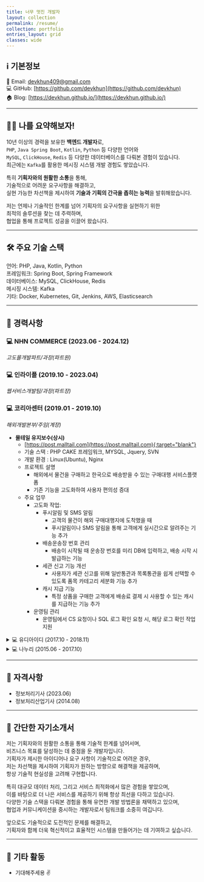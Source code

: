 ```yaml
---
title: 너무 멋진 개발자
layout: collection
permalink: /resume/
collection: portfolio
entries_layout: grid
classes: wide
---
```


## ℹ️ 기본정보
📧 Email: devkhun409@gmail.com   
💻 GitHub: [https://github.com/devkhun](https://github.com/devkhun)   
🏠 Blog: [https://devkhun.github.io/](https://devkhun.github.io/)

---
## 👨‍💻 나를 요약해보자!
10년 이상의 경력을 보유한 **백엔드 개발자**로,    
`PHP`, `Java Spring Boot`, `Kotlin`, `Python` 등 다양한 언어와    
`MySQL`, `ClickHouse`, `Redis` 등 다양한 데이터베이스를 다뤄본 경험이 있습니다.   
최근에는 `Kafka`를 활용한 메시징 시스템 개발 경험도 쌓았습니다.

특히 **기획자와의 원활한 소통**을 통해,   
기술적으로 어려운 요구사항을 해결하고,   
실현 가능한 차선책을 제시하여 **기술과 기획의 간극을 좁히는 능력**을 발휘해왔습니다.   

저는 언제나 기술적인 한계를 넘어 기획자의 요구사항을 실현하기 위한   
최적의 솔루션을 찾는 데 주력하며,   
협업을 통해 프로젝트 성공을 이끌어 왔습니다.

---
## 🛠️ 주요 기술 스택
언어: PHP, Java, Kotlin, Python   
프레임워크: Spring Boot, Spring Framework   
데이터베이스: MySQL, ClickHouse, Redis   
메시징 시스템: Kafka   
기타: Docker, Kubernetes, Git, Jenkins, AWS, Elasticsearch

---
## 💼 경력사항
### 💻 NHN COMMERCE (2023.06 - 2024.12)
_고도몰개발파트/과장(파트원)_

### 💻 인라이플 (2019.10 - 2023.04)
_웹서비스개발팀/과장(파트장)_

### 💻 코리아센터 (2019.01 - 2019.10)
_해외개발본부/주임(계장)_

- **몰테일 유지보수(상시)**
  - [https://post.malltail.com](https://post.malltail.com){:target="blank"}
  - 기술 스택 : PHP CAKE 프레임워크, MYSQL, Jquery, SVN
  - 개발 환경 : Linux(Ubuntu), Nginx
  - 프로젝트 설명
    - 해외에서 물건을 구매하고 한국으로 배송받을 수 있는 구매대행 서비스플랫폼
    - 기존 기능을 고도화하여 사용자 편의성 증대
  - 주요 업무
    - 고도화 작업:
      - 푸시알림 및 SMS 알림
        - 고객의 물건이 해외 구매대행지에 도착했을 때 
        - 푸시알림이나 SMS 알림을 통해 고객에게 실시간으로 알려주는 기능 추가
      - 배송운송장 번호 관리
        - 배송이 시작될 때 운송장 번호를 미리 DB에 입력하고, 배송 시작 시 발급하는 기능
      - 세관 신고 기능 개선
        - 사용자가 세관 신고를 위해 일반통관과 목록통관을 쉽게 선택할 수 있도록 품목 카테고리 세분화 기능 추가
      - 캐시 지급 기능
        - 특정 상품을 구매한 고객에게 배송료 결제 시 사용할 수 있는 캐시를 지급하는 기능 추가
    - 운영팀 관리
      - 운영팀에서 CS 요청이나 SQL 로그 확인 요청 시, 해당 로그 확인 작업 지원

<details>
<summary>💻 유디아이디 (2017.10 - 2018.11)</summary>

_개발팀/대리(팀원)_

- **쇼비즈**
  - 프로젝트 기간 : 2018.07 ~ 2018.11
  - 기술 스택 : PHP, MYSQL, mongoDB, Jquery
  - 개발 환경 : Linux(Ubuntu), Nginx
  - 프로젝트 설명
    - Café24와 유사한 쇼핑몰 솔루션을 개발
    - 판매자가 디자인과 기능을 자유롭게 변경 가능
    - 모듈화된 디자인을 쉽게 적용할 수 있는 시스템을 구축
    - 판매자는 쇼핑몰 디자인을 HTML 파일로 관리 가능
    - 디자인을 MongoDB에 저장하여 쉽게 수정 가능
  - 주요 업무
    - 쇼핑몰 기능 및 디자인 모듈화
      - 쇼핑몰의 각 기능과 디자인을 독립적인 모듈로 나누어 
      - 판매자가 쉽게 변경 및 설정할 수 있도록 구현
    - 디자인 변경 기능
      - 판매자는 제공된 디자인을 자유롭게 선택 가능
      - HTML 파일을 통해 각 디자인을 MongoDB에 저장
    - 디자인 저장 및 업데이트
      - 판매자가 디자인을 변경할 때마다 MongoDB에 Insert/Update 기능을 통해 실시간으로 반영
    - 모듈화된 기능
      - 판매자는 다양한 디자인과 기능 모듈을 선택 가능
      - 쇼핑몰을 자신만의 스타일로 커스터마이징 가능
    - 디자인 에디터
      - 직관적인 디자인 에디터를 제공
      - 사용자가 모듈을 선택하고 디자인을 쉽게 수정 가능

- **블로그페이 이지포스팅**
  - [http://ezposting.co.kr](http://ezposting.co.kr){:target="_blank"} 
  - 프로젝트 기간 : 2017.11 ~ 2018.04
  - 기술 스택 : PHP Laravel 프레임워크, MariaDB, jQuery, Git
  - 개발 환경 : Linux(Ubuntu), Nginx
  - 프로젝트 설명
    - 여러 소셜 네트워크 계정에 포스팅을 한 번에 업로드할 수 있는 서비스플랫폼 
    - 사용자는 소셜 미디어 계정을 연결한 후, 예약된 시간에 게시물을 자동으로 업로드 가능
    - 이를 통해 여러 플랫폼에서의 마케팅과 콘텐츠 관리를 효율적으로 진행 가능
  - 주요 업무
    - 소셜 네트워크 API
      - 네이버 블로그, 밴드, 인스타그램, 카카오스토리, 카카오채널, 페이스북 등 다양한 소셜 네트워크 API 사용
      - 위 API를 이용하여 계정 연동 기능 구현
    - 한 번의 업로드
      - 여러 소셜 네트워크에 동일한 포스팅을 한번에 업로드할 수 있는 기능
    - 예약 기능
      - 사용자가 원하는 시간에 자동으로 포스팅이 업로드될 수 있도록 예약 설정 기능 제공
- **B2B Market / B2B Market 관리자**
  - [https://snssell.com/shop/index.html](https://snssell.com/shop/index.html){:target="_blank"}
  - 프로젝트 기간 : 2018.01 ~ 2018.01
  - 기술 스택 : PHP Lumen 프레임워크, MariaDB, jQuery, Git
  - 개발 환경 : Linux(Ubuntu), Nginx
  - 프로젝트 설명
    - 블로그페이를 이용하는 상점들이 판매할 수 있도록 SNS 판매에 최적화된 제조업체/공급업체의 상품들을 모아놓은 서비스플랫폼
  - 주요 업무
    - 회원가입 & 로그인
      - 소셜로그인(블로그페이 계정) 기능 구현
    - 사용자
      - 가져오기 기능을 이용하여 해당 상품을 내 상점에서 팔 수 있도록 기능 구현
    - 관리자
      - 블로그페이의 emoney로 해당 상품의 정산을 받을 수 있도록 기능 구현

- **블로그페이, snssell 유지보수(상시)**
  - 기술 스택 : PHP Lumen 프레임워크, MariaDB, jQuery, Git
  - 개발 환경 : Linux(Ubuntu), Nginx
  - 프로젝트 설명
    - 블로그페이와 snssell은 사용자들이 블로그 운영과 SNS 판매를 돕는 서비스
    - 지속적인 유지보수와 기능 개선을 통해 사용자 경험을 향상
    - 정기적으로 발생하는 버그 수정과 기능 개선을 진행
    - 시스템을 최적화하고 안정성을 유지
  - 주요 업무
    - 유지보수 및 버그 수정
      - 사용자 피드백을 반영하여 불편한 점과 고쳐야 할 점을 수정
      - 정기적인 업데이트를 통해 시스템 안정성 유지
</details>

<details>
<summary>💻 나누리 (2015.06 - 2017.10)</summary>

_개발팀/사원_   

- **부크크 유지보수 & 리뉴얼**
  - [https://bookk.co.kr/](https://bookk.co.kr/){:target="_blank"}
  - 프로젝트 기간 : 2017.01 ~ 2017.10
  - 기술 스택 : PHP, MySQL, jQuery, Angular
  - 프로젝트 설명
    - 부크크는 종이책과 전자책을 제작할 수 있는 플랫폼
    - 기존 시스템의 유지보수와 함께 몇 가지 중요한 기능들을 리뉴얼 및 개선한 프로젝트
    - 사용자가 종이책과 전자책을 만들 수 있는 기능을 제공
    - 결제 시스템 및 관리자 페이지도 개선
  - 주요 업무
    - 종이책 만들기 모듈
      - 사용자가 종이책을 만들 수 있도록 단순 입력 Form 형식의 모듈을 개발
      - 사용자가 쉽게 책을 제작할 수 있도록 개선
    - 전자책 만들기 모듈
      - 전자책 편집기를 통해 사용자가 epub 파일을 생성할 수 있는 기능 추가 
      - 이를 통해 사용자는 전자책을 쉽게 만들 수 있게 되었음
    - 결제 시스템
      - 이니시스 웹표준 결제 시스템을 적용
    - 관리자 페이지
      - 관리자가 사이트 내에서 다양한 작업을 할 수 있는 관리자 페이지 기능 개선
      - 관리자의 편의성을 높임

- **리드앤톡 유지보수**
  - [http://www.readandtalk.co.kr/](http://www.readandtalk.co.kr/){:target="_blank"}
  - 프로젝트 기간 : 2016.10 ~ 2016.12
  - 기술 스택 : 그누보드, PHP, MySQL, Shell 스크립트, Cron
  - 프로젝트 설명
    - 리드앤톡은 영어 학습 사이트
    - 학습자의 랭킹과 성과를 관리하는 기능을 유지보수하고 개선한 프로젝트
    - 학습 랭킹과 관리자 페이지 기능 개선을 위한 작업을 수행
    - 이를 통해 사용자 경험을 개선하고 관리자의 편의성 향상
  - 주요 업무
    - 리드앤톡 학습 랭킹
      - 누적 랭킹과 그 달의 랭킹을 구하는 로직을 추가
      - 사용자가 자신의 성과를 더 쉽게 파악할 수 있도록 개선
    - Shell 스크립트 활용
      - Shell 스크립트를 이용하여 랭킹 계산 로직을 자동화
      - Cron을 사용하여 매달 자동 실행되는 스케줄러 설정
    - 관리자 페이지 개선
      - 학습자 복수 선택 기능을 추가하여, 관리자가 여러 학습자를 선택하고 
      - 보고서 페이지(report)를 한 번에 생성할 수 있도록 구현

- **모바일초대장 사이트 개발 프로젝트**
  - [http://www.nanu.ly](http://www.nanu.ly){:target="_blank"}
  - 프로젝트 기간 : 2015.12 ~ 2016.02
  - 기술 스택 : PHP Grav 프레임 워크, Sqlite, Jquery
  - 프로젝트 설명
    - 사용자들이 쉽게 모바일 청첩장을 만들 수 있는 서비스를 제공하는 플랫폼을 개발한 프로젝트
    - 결혼 청첩장뿐만 아니라, 행사(돌잔치, 환갑, 회사 행사) 관련한 청첩장도 만들 수 있음
  - 주요 업무
    - 회원가입 & 로그인
      - 소셜 로그인 구현 (카카오톡, 네이버, 페이스북)
    - 초대장 결제 시스템
      - 이니시스, 카카오페이 결제 시스템 연동
    - 사용자 기능
      - 초대장 수정 & 삭제 & 추가 결제
      - 계정 탈퇴
    - 관리자 기능
      - 결제 관리 (결제 취소, 무통장입금 확인 등)
      - 사용자 관리 (초대장 수정, 삭제 등)

- **재능마켓 사이트 개발 프로젝트**
  - [www.nanuly.com](http://www.nanuly.com){:target="_blank"}
  - 프로젝트 기간 : 2015.06 ~ 2015.11
  - 기술 스택 : PHP Laravel 프레임워크, mysql, jquery
  - 프로젝트 설명
    - 사용자들이 자신의 재능을 등록하고, 이를 통해 서비스를 제공할 수 있는 재능마켓 플랫폼을 개발한 프로젝트
    - 다양한 결제 시스템과 소셜 로그인 기능을 통해 사용자 경험을 개선
    - 관리자는 사이트에 올라온 재능을 검수하고 관리 가능
  - 주요 업무
    - 회원가입 & 로그인
      - 소셜 로그인 구현 (카카오톡, 네이버, 페이스북)
    - 재능 등록 & 요청 게시판
      - 사용자가 자신의 재능을 등록, 수정, 삭제할 수 있는 기능 개발
    - 재능 결제 시스템
      - 이니시스와 카카오페이 결제 시스템 연동
    - 일대일 문의
      - 사용자 이름, 답변 받을 이메일 주소, 문의 내용 등을 SMTP를 통해 전송하는 기능 구현
    - 관리자 기능
      - 재능 검수: 사용자가 등록한 재능을 검토하고, 페이지에 표시될 재능을 관리
      - 공지사항 등록: 관리자가 공지사항을 등록할 수 있는 기능 개발
</details>

---
## 🏅 자격사항
- 정보처리기사 (2023.06)
- 정보처리산업기사 (2014.08)

---
## 📝 간단한 자기소개서
저는 기획자와의 원활한 소통을 통해 기술적 한계를 넘어서며,   
비즈니스 목표를 달성하는 데 중점을 둔 개발자입니다.   
기획자가 제시한 아이디어나 요구 사항이 기술적으로 어려운 경우,   
저는 차선책을 제시하여 기획자가 원하는 방향으로 해결책을 제공하며,   
항상 기술적 현실성을 고려해 구현합니다.

특히 대규모 데이터 처리, 그리고 서비스 최적화에서 많은 경험을 쌓았으며,   
이를 바탕으로 더 나은 서비스를 제공하기 위해 항상 최선을 다하고 있습니다.   
다양한 기술 스택을 다뤄본 경험을 통해 유연한 개발 방법론을 채택하고 있으며,   
협업과 커뮤니케이션을 중시하는 개발자로서 팀워크를 소중히 여깁니다.

앞으로도 기술적으로 도전적인 문제를 해결하고,   
기획자와 함께 더욱 혁신적이고 효율적인 시스템을 만들어가는 데 기여하고 싶습니다.

---
## 🌟 기타 활동
- 기대해주세용 ✌️
